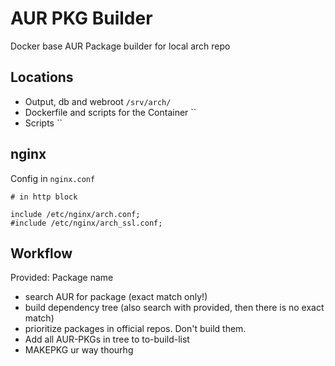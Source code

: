 # AUR PKG Builder

Docker base AUR Package builder for local arch repo

## Locations

* Output, db and webroot `/srv/arch/`
* Dockerfile and scripts for the Container ``
* Scripts ``

## nginx

Config in `nginx.conf`

```nginx
# in http block

include /etc/nginx/arch.conf;
#include /etc/nginx/arch_ssl.conf;
```

## Workflow

Provided: Package name

* search AUR for package (exact match only!)
* build dependency tree (also search with provided, then there is no exact match)
* prioritize packages in official repos. Don't build them.
* Add all AUR-PKGs in tree to to-build-list
* MAKEPKG ur way thourhg


